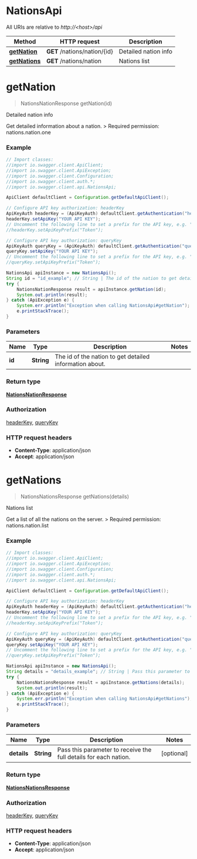 # NationsApi

All URIs are relative to *http://&lt;host&gt;/api*

Method | HTTP request | Description
------------- | ------------- | -------------
[**getNation**](NationsApi.md#getNation) | **GET** /nations/nation/{id} | Detailed nation info
[**getNations**](NationsApi.md#getNations) | **GET** /nations/nation | Nations list


<a name="getNation"></a>
# **getNation**
> NationsNationResponse getNation(id)

Detailed nation info

Get detailed information about a nation.  &gt; Required permission: nations.nation.one 

### Example
```java
// Import classes:
//import io.swagger.client.ApiClient;
//import io.swagger.client.ApiException;
//import io.swagger.client.Configuration;
//import io.swagger.client.auth.*;
//import io.swagger.client.api.NationsApi;

ApiClient defaultClient = Configuration.getDefaultApiClient();

// Configure API key authorization: headerKey
ApiKeyAuth headerKey = (ApiKeyAuth) defaultClient.getAuthentication("headerKey");
headerKey.setApiKey("YOUR API KEY");
// Uncomment the following line to set a prefix for the API key, e.g. "Token" (defaults to null)
//headerKey.setApiKeyPrefix("Token");

// Configure API key authorization: queryKey
ApiKeyAuth queryKey = (ApiKeyAuth) defaultClient.getAuthentication("queryKey");
queryKey.setApiKey("YOUR API KEY");
// Uncomment the following line to set a prefix for the API key, e.g. "Token" (defaults to null)
//queryKey.setApiKeyPrefix("Token");

NationsApi apiInstance = new NationsApi();
String id = "id_example"; // String | The id of the nation to get detailed information about.
try {
    NationsNationResponse result = apiInstance.getNation(id);
    System.out.println(result);
} catch (ApiException e) {
    System.err.println("Exception when calling NationsApi#getNation");
    e.printStackTrace();
}
```

### Parameters

Name | Type | Description  | Notes
------------- | ------------- | ------------- | -------------
 **id** | **String**| The id of the nation to get detailed information about. |

### Return type

[**NationsNationResponse**](NationsNationResponse.md)

### Authorization

[headerKey](../README.md#headerKey), [queryKey](../README.md#queryKey)

### HTTP request headers

 - **Content-Type**: application/json
 - **Accept**: application/json

<a name="getNations"></a>
# **getNations**
> NationsNationsResponse getNations(details)

Nations list

Get a list of all the nations on the server.  &gt; Required permission: nations.nation.list 

### Example
```java
// Import classes:
//import io.swagger.client.ApiClient;
//import io.swagger.client.ApiException;
//import io.swagger.client.Configuration;
//import io.swagger.client.auth.*;
//import io.swagger.client.api.NationsApi;

ApiClient defaultClient = Configuration.getDefaultApiClient();

// Configure API key authorization: headerKey
ApiKeyAuth headerKey = (ApiKeyAuth) defaultClient.getAuthentication("headerKey");
headerKey.setApiKey("YOUR API KEY");
// Uncomment the following line to set a prefix for the API key, e.g. "Token" (defaults to null)
//headerKey.setApiKeyPrefix("Token");

// Configure API key authorization: queryKey
ApiKeyAuth queryKey = (ApiKeyAuth) defaultClient.getAuthentication("queryKey");
queryKey.setApiKey("YOUR API KEY");
// Uncomment the following line to set a prefix for the API key, e.g. "Token" (defaults to null)
//queryKey.setApiKeyPrefix("Token");

NationsApi apiInstance = new NationsApi();
String details = "details_example"; // String | Pass this parameter to receive the full details for each nation.
try {
    NationsNationsResponse result = apiInstance.getNations(details);
    System.out.println(result);
} catch (ApiException e) {
    System.err.println("Exception when calling NationsApi#getNations");
    e.printStackTrace();
}
```

### Parameters

Name | Type | Description  | Notes
------------- | ------------- | ------------- | -------------
 **details** | **String**| Pass this parameter to receive the full details for each nation. | [optional]

### Return type

[**NationsNationsResponse**](NationsNationsResponse.md)

### Authorization

[headerKey](../README.md#headerKey), [queryKey](../README.md#queryKey)

### HTTP request headers

 - **Content-Type**: application/json
 - **Accept**: application/json

